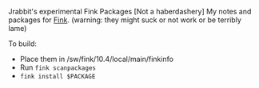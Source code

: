 Jrabbit's experimental Fink Packages [Not a haberdashery]
My notes and packages for [Fink](http://www.finkproject.org/). (warning: they might suck or not work or be terribly lame)

To build:

* Place them in /sw/fink/10.4/local/main/finkinfo 
* Run `fink scanpackages`
* `fink install $PACKAGE`